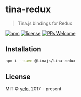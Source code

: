 # tina-redux
> Tina.js bindings for Redux

[![npm](https://img.shields.io/npm/v/@tinajs/tina-redux.svg?style=flat-square)](https://www.npmjs.com/package/@tinajs/tina-redux)
[![license](https://img.shields.io/github/license/tinajs/tina-redux.svg?style=flat-square)](./LICENSE)
[![PRs Welcome](https://img.shields.io/badge/PRs-welcome-brightgreen.svg?style=flat-square)](http://makeapullrequest.com)

## Installation
```bash
npm i --save @tinajs/tina-redux
```

## License
MIT &copy; [yelo](https://github.com/tinajs), 2017 - present
